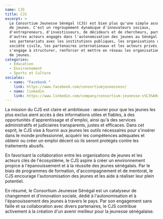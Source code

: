 ```yaml
---
name: CJS
title: CJS
excerpt: >
  Le Consortium Jeunesse Sénégal (CJS) est bien plus qu'une simple association
  de jeunes. C'est un regroupement dynamique d'innovateurs sociaux,
  d'entrepreneurs, d'investisseurs, de décideurs et de chercheurs, parmi
  d'autres acteurs engagés dans l'autonomisation des jeunes au Sénégal. Fort de
  ses partenariats avec les institutions publiques, les organisations de la
  société civile, les partenaires internationaux et les acteurs privés, le CJS
  s'engage à structurer, renforcer et mettre en réseau les organisations locales
  de jeunes.
categories:
  - Education
  - Environnement
  - Sports et Culture
sociales:
  - name: "Facebook "
    link: https://www.facebook.com/consortiumjeunessesn/
  - name: linkedin
    link: https://www.linkedin.com/company/consortium-jeunesse-s%C3%A9n%C3%A9gal/
---
```

La mission du CJS est claire et ambitieuse : œuvrer pour que les jeunes les plus exclus aient accès à des informations utiles et fiables, à des opportunités d'apprentissage et d'emploi, ainsi qu'à des services administratifs et judiciaires transparents, justes et efficaces. Dans cet esprit, le CJS vise à fournir aux jeunes les outils nécessaires pour s'insérer dans le monde professionnel, acquérir les compétences adéquates et obtenir ou créer un emploi décent où ils seront protégés contre les traitements abusifs.

En favorisant la collaboration entre les organisations de jeunes et les acteurs clés de l'écosystème, le CJS aspire à créer un environnement propice à l'épanouissement et à la réussite des jeunes sénégalais. Par le biais de programmes de formation, d'accompagnement et de mentorat, le CJS encourage l'autonomisation des jeunes et les aide à réaliser leur plein potentiel.

En résumé, le Consortium Jeunesse Sénégal est un catalyseur de changement et d'innovation sociale, dédié à l'autonomisation et à l'épanouissement des jeunes à travers le pays. Par son engagement sans faille et sa collaboration avec divers partenaires, le CJS contribue activement à la création d'un avenir meilleur pour la jeunesse sénégalaise.


